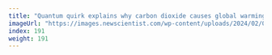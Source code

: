 ```yaml
---
title: "Quantum quirk explains why carbon dioxide causes global warming"
imageUrl: "https://images.newscientist.com/wp-content/uploads/2024/02/08150400/SEI_190165316.jpg?width=788"
index: 191
weight: 191
---
```


